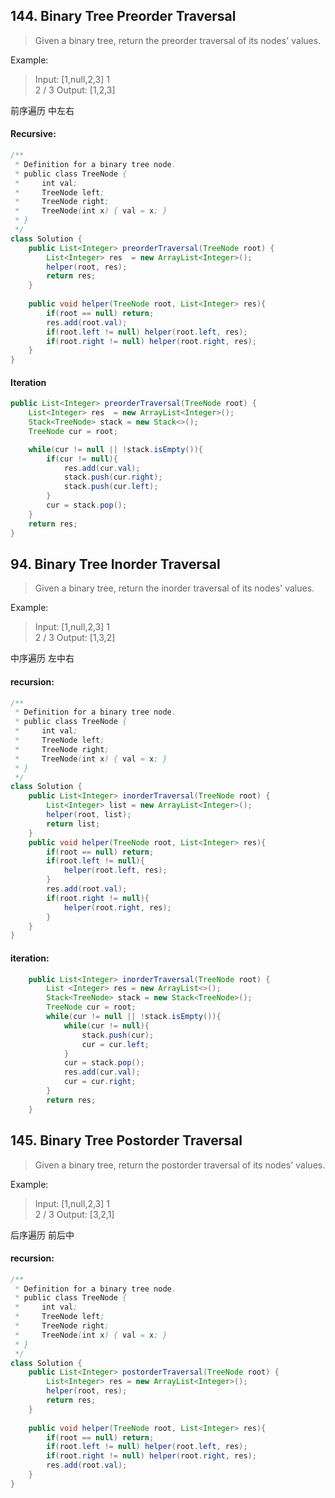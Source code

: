 ## 144. Binary Tree Preorder Traversal
> Given a binary tree, return the preorder traversal of its nodes' values.

Example:
> Input: [1,null,2,3]
>   1
>    \
>     2
>    /
>   3
>Output: [1,2,3]


前序遍历
中左右

#### Recursive:
```java
/**
 * Definition for a binary tree node.
 * public class TreeNode {
 *     int val;
 *     TreeNode left;
 *     TreeNode right;
 *     TreeNode(int x) { val = x; }
 * }
 */
class Solution {
    public List<Integer> preorderTraversal(TreeNode root) {
        List<Integer> res  = new ArrayList<Integer>();       
        helper(root, res);
        return res;    
    }
    
    public void helper(TreeNode root, List<Integer> res){
        if(root == null) return;
        res.add(root.val);
        if(root.left != null) helper(root.left, res);
        if(root.right != null) helper(root.right, res);
    }
}
```

#### Iteration
```java
public List<Integer> preorderTraversal(TreeNode root) {
    List<Integer> res  = new ArrayList<Integer>();
    Stack<TreeNode> stack = new Stack<>();
    TreeNode cur = root;

    while(cur != null || !stack.isEmpty()){
        if(cur != null){
            res.add(cur.val);
            stack.push(cur.right);
            stack.push(cur.left);
        }    
        cur = stack.pop();
    }
    return res;
}
```


## 94. Binary Tree Inorder Traversal

> Given a binary tree, return the inorder traversal of its nodes' values.

Example:
> Input: [1,null,2,3]
>   1
>    \
>     2
>    /
>   3
> Output: [1,3,2]


中序遍历
左中右

#### recursion:
```java
/**
 * Definition for a binary tree node.
 * public class TreeNode {
 *     int val;
 *     TreeNode left;
 *     TreeNode right;
 *     TreeNode(int x) { val = x; }
 * }
 */
class Solution {
    public List<Integer> inorderTraversal(TreeNode root) {
        List<Integer> list = new ArrayList<Integer>();
        helper(root, list);
        return list;
    }
    public void helper(TreeNode root, List<Integer> res){
        if(root == null) return;
        if(root.left != null){
            helper(root.left, res);
        } 
        res.add(root.val);
        if(root.right != null){
            helper(root.right, res);
        }
    }
}
```

#### iteration:
```java
    public List<Integer> inorderTraversal(TreeNode root) {
        List <Integer> res = new ArrayList<>();
        Stack<TreeNode> stack = new Stack<TreeNode>();
        TreeNode cur = root;
        while(cur != null || !stack.isEmpty()){
            while(cur != null){ 
                stack.push(cur);
                cur = cur.left;
            }
            cur = stack.pop();
            res.add(cur.val);
            cur = cur.right; 
        }
        return res;
    }
```

## 145. Binary Tree Postorder Traversal
> Given a binary tree, return the postorder traversal of its nodes' values.

Example:
> Input: [1,null,2,3]
>   1
>    \
>     2
>    /
>   3
> Output: [3,2,1]


后序遍历
前后中

#### recursion:

```java
/**
 * Definition for a binary tree node.
 * public class TreeNode {
 *     int val;
 *     TreeNode left;
 *     TreeNode right;
 *     TreeNode(int x) { val = x; }
 * }
 */
class Solution {
    public List<Integer> postorderTraversal(TreeNode root) {
        List<Integer> res = new ArrayList<Integer>();
        helper(root, res);
        return res;
    }
    
    public void helper(TreeNode root, List<Integer> res){
        if(root == null) return;
        if(root.left != null) helper(root.left, res);
        if(root.right != null) helper(root.right, res);
        res.add(root.val);
    }
}
```
